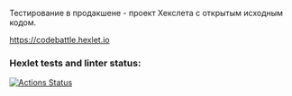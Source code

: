 Тестирование в продакшене - проект Хекслета с открытым исходным кодом.

https://codebattle.hexlet.io




### Hexlet tests and linter status:
[![Actions Status](https://github.com/GoldDrakon/qa-engineer-project-85/actions/workflows/hexlet-check.yml/badge.svg)](https://github.com/GoldDrakon/qa-engineer-project-85/actions)
